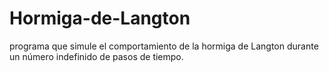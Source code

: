 # Hormiga-de-Langton
programa que simule el comportamiento de la hormiga de Langton durante un número indefinido de pasos de tiempo.
